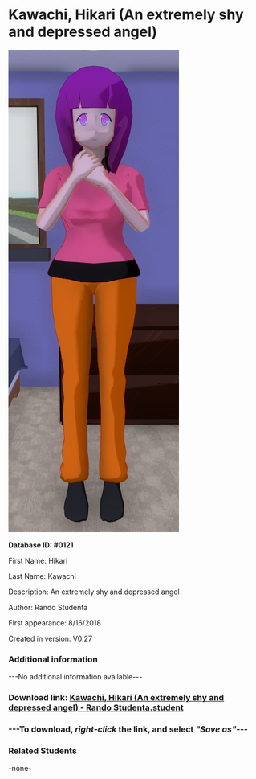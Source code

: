 # Kawachi, Hikari (An extremely shy and depressed angel)

<img src="../../Files/Images/Kawachi, Hikari (An extremely shy and depressed angel).png" title="Kawachi, Hikari (An extremely shy and depressed angel) - Rando Studenta">

**Database ID: #0121**

First Name: Hikari

Last Name: Kawachi

Description: An extremely shy and depressed angel

Author: Rando Studenta

First appearance: 8/16/2018

Created in version: V0.27

### Additional information

---No additional information available---

### Download link: <a href="https://raw.githubusercontent.com/Arbiter1223/Daigaku-Gurashi-Custom-Students/master/Files/Student%20Files/Kawachi%2C%20Hikari%20(An%20extremely%20shy%20and%20depressed%20angel)%20-%20Rando%20Studenta.student">Kawachi, Hikari (An extremely shy and depressed angel) - Rando Studenta.student</a>

### ---**To download, _right-click_ the link, and select _"Save as"_**---

### Related Students

-none-
